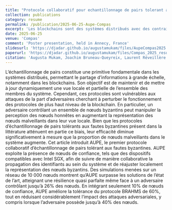 ```yaml
---
title: "Protocole collaboratif pour echantillonnage de pairs tolerant aux fautes byzantines"
collection: publications
category: resume
permalink: /publication/2025-06-25-Aupe-Compas
excerpt: 'Les blockchains sont des systèmes distribués avec des contraintes propres à satisfaire. Il faut par exemple s’assurer que les nœuds du système aient un état à jour dans des délais opportun, mais aussi que l’intégrité voir de la confidentialité des données soit préservée. '
date: 2025-06-25
venue: 'Compas'
comment: 'Poster presentation, held in Annecy, France'
slidesurl: 'https://djadar.github.io/augustamukam/files/AupeCompas2025.pdf'
paperurl: 'https://djadar.github.io/augustamukam/files/Compas_2025_resume.pdf'
citation: 'Augusta Mukam, Joachim Bruneau-Queyreix, Laurent Réveillère. Protocole collaboratif pour echantillonnage de pairs tolerant aux fautes byzantines, juin 2025, Bordeaux, France.'
---
```


L’échantillonnage de pairs constitue une primitive fondamentale dans les systèmes distribués, permettant le partage d’informations à grande échelle, notamment dans les blockchains. Son objectif est de maintenir et de mettre à jour dynamiquement une vue locale et  partielle de l’ensemble des membres du système. Cependant, ces protocoles sont vulnérables aux attaques de la part d’adversaires cherchant à perturber le fonctionnement des protocoles de plus haut niveau de la blockchain. En particulier, un adversaire contrôlant un ensemble de nœuds byzantins peut manipuler la perception des nœuds honnêtes en augmentant la représentation des nœuds
malveillants dans leur vue locale.
Bien que les protocoles d’échantillonnage de pairs tolérants aux fautes byzantines présent dans la littérature atténuent en partie ce biais, leur efficacité diminue significativement à mesure que la proportion de nœuds malveillants dans le système augmente. Cet article introduit AUPE, le premier protocole collaboratif d’échantillonnage de pairs tolérant aux fautes byzantines. AUPE
exploite la présence de nœuds de confiance, tels que des dispositifs compatibles avec Intel SGX, afin de suivre de manière collaborative la propagation des identifiants au sein du système et de réajuster localement la représentation des nœuds byzantins.
Des simulations menées sur un réseau de 10 000 nœuds montrent qu’AUPE surpasse les solutions de l’état de l’art, atteignant une résilience quasi parfaite même face à un adversaire contrôlant jusqu’à 26% des nœuds. En intégrant seulement 10% de nœuds de confiance, AUPE améliore la tolérance du protocole BRAHMS de 60%, tout en réduisant considérablement l’impact des attaques adversariales, y compris lorsque l’adversaire possède jusqu’à 40% des nœuds.